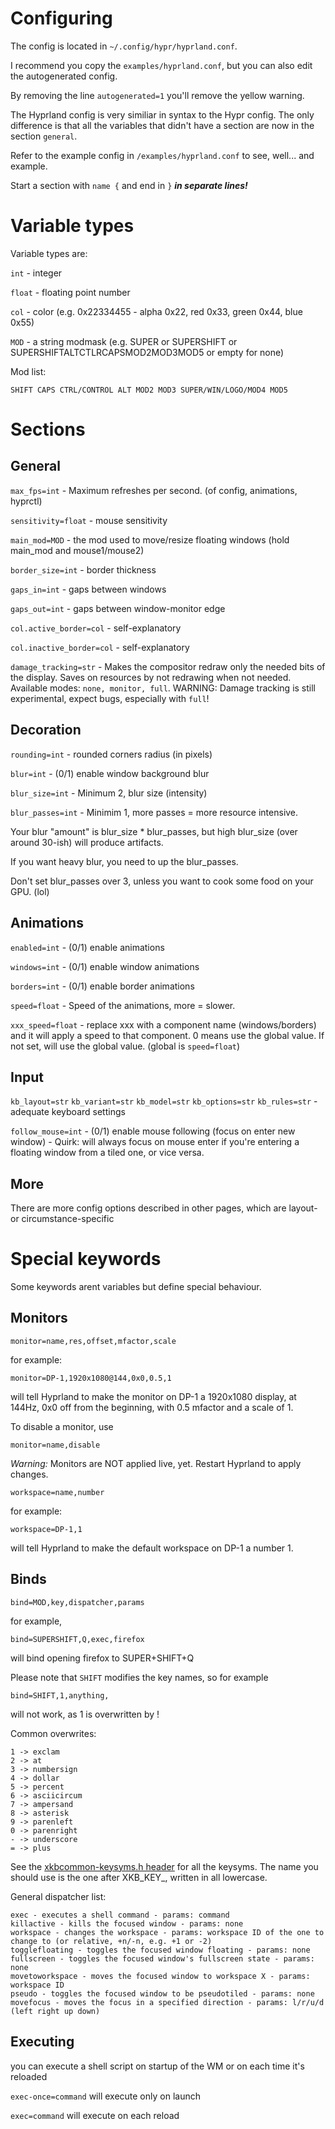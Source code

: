 # Configuring

The config is located in `~/.config/hypr/hyprland.conf`.

I recommend you copy the `examples/hyprland.conf`, but you can also edit the autogenerated config.

By removing the line `autogenerated=1` you'll remove the yellow warning.

The Hyprland config is very similiar in syntax to the Hypr config. The only difference is that all the variables that didn't have a section are now in the section `general`.

Refer to the example config in `/examples/hyprland.conf` to see, well... and example.

Start a section with `name {` and end in `}` ***in separate lines!***

# Variable types
Variable types are:

`int` - integer

`float` - floating point number

`col` - color (e.g. 0x22334455 - alpha 0x22, red 0x33, green 0x44, blue 0x55)

`MOD` - a string modmask (e.g. SUPER or SUPERSHIFT or SUPERSHIFTALTCTLRCAPSMOD2MOD3MOD5 or empty for none)

Mod list:
```
SHIFT CAPS CTRL/CONTROL ALT MOD2 MOD3 SUPER/WIN/LOGO/MOD4 MOD5
```

# Sections

## General
`max_fps=int` - Maximum refreshes per second. (of config, animations, hyprctl)

`sensitivity=float` - mouse sensitivity

`main_mod=MOD` - the mod used to move/resize floating windows (hold main_mod and mouse1/mouse2)

`border_size=int` - border thickness

`gaps_in=int` - gaps between windows

`gaps_out=int` - gaps between window-monitor edge

`col.active_border=col` - self-explanatory

`col.inactive_border=col` - self-explanatory

`damage_tracking=str` - Makes the compositor redraw only the needed bits of the display. Saves on resources by not redrawing when not needed. Available modes: `none, monitor, full`. WARNING: Damage tracking is still experimental, expect bugs, especially with `full`!

## Decoration

`rounding=int` - rounded corners radius (in pixels)

`blur=int` - (0/1) enable window background blur

`blur_size=int` - Minimum 2, blur size (intensity)

`blur_passes=int` - Minimim 1, more passes = more resource intensive.
    
Your blur "amount" is blur_size * blur_passes, but high blur_size (over around 30-ish) will produce artifacts.
    
If you want heavy blur, you need to up the blur_passes.

Don't set blur_passes over 3, unless you want to cook some food on your GPU. (lol)

## Animations

`enabled=int` - (0/1) enable animations

`windows=int` - (0/1) enable window animations

`borders=int` - (0/1) enable border animations

`speed=float` - Speed of the animations, more = slower.

`xxx_speed=float` - replace xxx with a component name (windows/borders) and it will apply a speed to that component. 0 means use the global value. If not set, will use the global value. (global is `speed=float`)

## Input

`kb_layout=str` `kb_variant=str` `kb_model=str` `kb_options=str` `kb_rules=str` - adequate keyboard settings

`follow_mouse=int` - (0/1) enable mouse following (focus on enter new window) - Quirk: will always focus on mouse enter if you're entering a floating window from a tiled one, or vice versa.

## More 
There are more config options described in other pages, which are layout- or circumstance-specific

# Special keywords

Some keywords arent variables but define special behaviour.

## Monitors
```
monitor=name,res,offset,mfactor,scale
```

for example:
```
monitor=DP-1,1920x1080@144,0x0,0.5,1
```
will tell Hyprland to make the monitor on DP-1 a 1920x1080 display, at 144Hz, 0x0 off from the beginning, with 0.5 mfactor and a scale of 1.

To disable a monitor, use
```
monitor=name,disable
```

_Warning:_ Monitors are NOT applied live, yet. Restart Hyprland to apply changes.

```
workspace=name,number
```
for example:
```
workspace=DP-1,1
```
will tell Hyprland to make the default workspace on DP-1 a number 1.

## Binds
```
bind=MOD,key,dispatcher,params
```
for example,
```
bind=SUPERSHIFT,Q,exec,firefox
```
will bind opening firefox to SUPER+SHIFT+Q

Please note that `SHIFT` modifies the key names, so for example
```
bind=SHIFT,1,anything,
```
will not work, as 1 is overwritten by !

Common overwrites:
```
1 -> exclam
2 -> at
3 -> numbersign
4 -> dollar
5 -> percent
6 -> asciicircum
7 -> ampersand
8 -> asterisk
9 -> parenleft
0 -> parenright
- -> underscore
= -> plus
```

See the [xkbcommon-keysyms.h header](https://github.com/xkbcommon/libxkbcommon/blob/master/include/xkbcommon/xkbcommon-keysyms.h) for all the keysyms. The name you should use is the one after XKB_KEY_, written in all lowercase.


General dispatcher list:
```
exec - executes a shell command - params: command
killactive - kills the focused window - params: none
workspace - changes the workspace - params: workspace ID of the one to change to (or relative, +n/-n, e.g. +1 or -2)
togglefloating - toggles the focused window floating - params: none
fullscreen - toggles the focused window's fullscreen state - params: none
movetoworkspace - moves the focused window to workspace X - params: workspace ID
pseudo - toggles the focused window to be pseudotiled - params: none
movefocus - moves the focus in a specified direction - params: l/r/u/d (left right up down)
```

## Executing
you can execute a shell script on startup of the WM or on each time it's reloaded

`exec-once=command` will execute only on launch

`exec=command` will execute on each reload